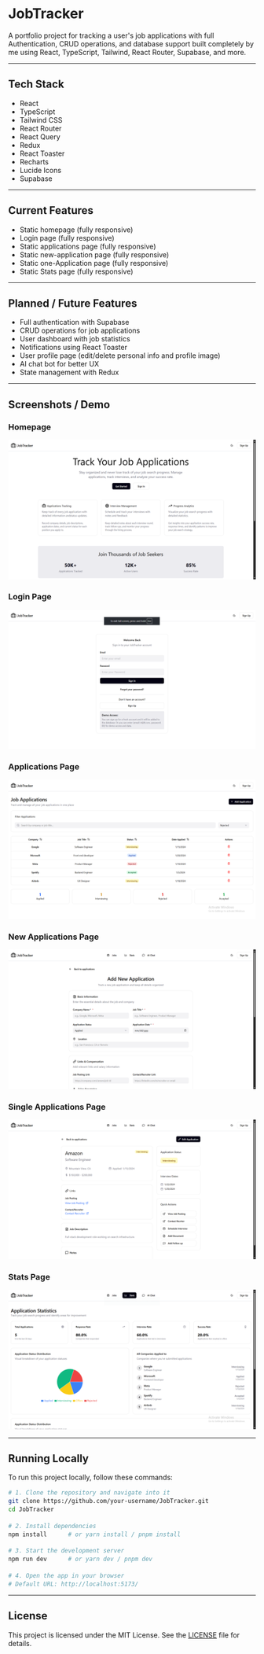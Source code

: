 # JobTracker

A portfolio project for tracking a user's job applications with full Authentication, CRUD operations, and database support built completely by me using React, TypeScript, Tailwind, React Router, Supabase, and more.

---

## Tech Stack

- React
- TypeScript
- Tailwind CSS
- React Router
- React Query
- Redux
- React Toaster
- Recharts
- Lucide Icons
- Supabase

---

## Current Features

- Static homepage (fully responsive)
- Login page (fully responsive)
- Static applications page (fully responsive)
- Static new-application page (fully responsive)
- Static one-Application page (fully responsive)
- Static Stats page (fully responsive)

---

## Planned / Future Features

- Full authentication with Supabase
- CRUD operations for job applications
- User dashboard with job statistics
- Notifications using React Toaster
- User profile page (edit/delete personal info and profile image)
- AI chat bot for better UX
- State management with Redux

---

## Screenshots / Demo

### Homepage

![Homepage Screenshot](public/assets/homepage.png)

### Login Page

![Login Page Screenshot](public/assets/login.png)

### Applications Page

![Applications Page Screenshot](public/assets/applications.png)

### New Applications Page

![New Application Page Screenshot](public/assets/AddNewApplication.png)

### Single Applications Page

![Single Application Page Screenshot](public/assets/SingleApplicationPage.png)

### Stats Page

![Stats Page Screenshot](public/assets/StatsPage.png)

---

## Running Locally

To run this project locally, follow these commands:

```bash
# 1. Clone the repository and navigate into it
git clone https://github.com/your-username/JobTracker.git
cd JobTracker

# 2. Install dependencies
npm install      # or yarn install / pnpm install

# 3. Start the development server
npm run dev      # or yarn dev / pnpm dev

# 4. Open the app in your browser
# Default URL: http://localhost:5173/
```

---

## License

This project is licensed under the MIT License. See the [LICENSE](LICENSE) file for details.
